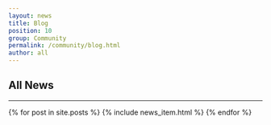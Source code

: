 ```yaml
---
layout: news
title: Blog
position: 10
group: Community
permalink: /community/blog.html
author: all
---
```


## All News
***

{% for post in site.posts %}
  {% include news_item.html %}
{% endfor %}
